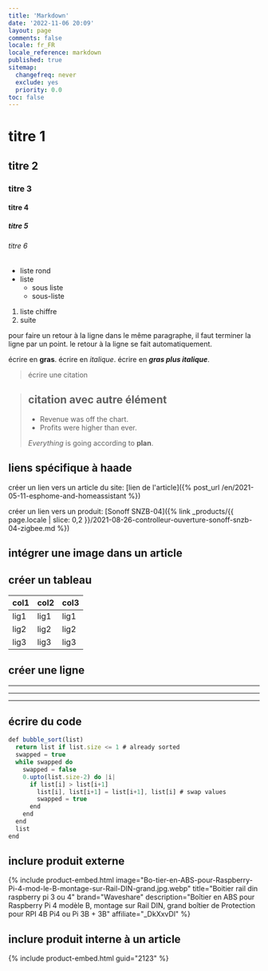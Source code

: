 ```yaml
---
title: 'Markdown'
date: '2022-11-06 20:09'
layout: page
comments: false
locale: fr_FR
locale_reference: markdown
published: true
sitemap:
  changefreq: never
  exclude: yes
  priority: 0.0
toc: false
---
```


# titre 1
## titre 2
### titre 3
#### titre 4
##### titre 5
###### titre 6


* liste rond
* liste
  * sous liste
  * sous-liste

1. liste chiffre
2. suite


pour faire un retour à la ligne dans le même paragraphe, il faut terminer la ligne par un point.
le retour à la ligne se fait automatiquement.

écrire en **gras**.
écrire en *italique*.
écrire en ***gras plus italique***.

> écrire une citation

> ## citation avec autre élément
>
> - Revenue was off the chart.
> - Profits were higher than ever.
>
>  *Everything* is going according to **plan**.

## liens spécifique à haade

créer un lien vers un article du site:
[lien de l'article]({% post_url /en/2021-05-11-esphome-and-homeassistant %})

créer un lien vers un produit:
[Sonoff SNZB-04]({% link _products/{{ page.locale | slice: 0,2 }}/2021-08-26-controlleur-ouverture-sonoff-snzb-04-zigbee.md %})

## intégrer une image dans un article


## créer un tableau

| col1 | col2 | col3 |
| --- | --- | --- |
| lig1 | lig1 | lig1 |
| lig2 | lig2 | lig2 |
| lig3 | lig3 | lig3 |

## créer une ligne

---
___
***

## écrire du code

```javascript
def bubble_sort(list)
  return list if list.size <= 1 # already sorted
  swapped = true
  while swapped do
    swapped = false
    0.upto(list.size-2) do |i|
      if list[i] > list[i+1]
        list[i], list[i+1] = list[i+1], list[i] # swap values
        swapped = true
      end
    end
  end
  list
end
```

## inclure produit externe
{% include product-embed.html image="Bo-tier-en-ABS-pour-Raspberry-Pi-4-mod-le-B-montage-sur-Rail-DIN-grand.jpg.webp" title="Boitier rail din raspberry pi 3 ou 4" brand="Waveshare" description="Boîtier en ABS pour Raspberry Pi 4 modèle B, montage sur Rail DIN, grand boîtier de Protection pour RPI 4B Pi4 ou Pi 3B + 3B" affiliate="_DkXxvDl" %}

## inclure produit interne à un article
{% include product-embed.html guid="2123" %}


